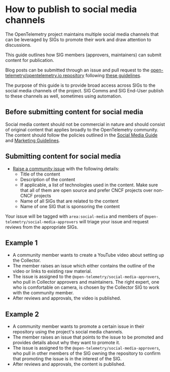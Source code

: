 # How to publish to social media channels

The OpenTelemetry project maintains multiple social media channels that can be leveraged by SIGs to promote their work and draw attention to discussions.

This guide outlines how SIG members (approvers, maintainers) can submit content for publication.

Blog posts can be submitted through an issue and pull request to the [open-telemetry/opentelemetry.io repository](https://github.com/open-telemetry/opentelemetry.io/) following [these guidelines](https://opentelemetry.io/docs/contributing/blog/).

The purpose of this guide is to provide broad access across SIGs to the social media channels of the project. SIG Comms and SIG End-User publish to these channels as well, sometimes using automation.

## Before submitting content for social media

Social media content should not be commercial in nature and should consist of original content that applies broadly to the OpenTelemetry community. The content should follow the policies outlined in the [Social Media Guide](../social-media-guide.md) and [Marketing Guidelines](../marketing-guidelines.md).

## Submitting content for social media

* [Raise a community issue](https://github.com/open-telemetry/community/issues/new/) with the following details:
  * Title of the content
  * Description of the content
  * If applicable, a list of technologies used in the content. Make sure that all of them are open source and prefer CNCF projects over non-CNCF projects
  * Name of all SIGs that are related to the content
  * Name of one SIG that is sponsoring the content

Your issue will be tagged with `area:social-media` and members of `@open-telemetry/social-media-approvers` will triage your issue and request reviews from the appropriate SIGs.

## Example 1

* A community member wants to create a YouTube video about setting up the Collector.
* The member raises an issue which either contains the outline of the video or links to existing raw material.
* The issue is assigned to the `@open-telemetry/social-media-approvers`, who pull in Collector approvers and maintainers. The right expert, one who is comfortable on camera, is chosen by the Collector SIG to work with the community member.
* After reviews and approvals, the video is published.

## Example 2

* A community member wants to promote a certain issue in their repository using the project's social media channels.
* The member raises an issue that points to the issue to be promoted and provides details about why they want to promote it.
* The issue is assigned to the `@open-telemetry/social-media-approvers`, who pull in other members of the SIG owning the repository to confirm that promoting the issue is in the interest of the SIG.
* After reviews and approvals, the content is published.